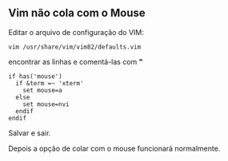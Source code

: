 ## Vim não cola com o Mouse

Editar o arquivo de configuração do VIM:
```
vim /usr/share/vim/vim82/defaults.vim
```
encontrar as linhas e comentá-las com **"**

```
if has('mouse')
  if &term =~ 'xterm'
    set mouse=a
  else
    set mouse=nvi
  endif
endif
```

Salvar e sair.

Depois a opção de colar com o mouse funcionará normalmente.
